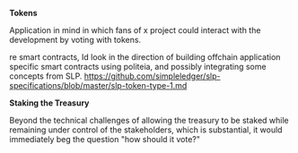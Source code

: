 **Tokens**

Application in mind in which fans of x project could interact with the development by voting with tokens.

re smart contracts, Id look in the direction of building offchain application specific smart contracts using politeia, and possibly integrating some concepts from SLP.  https://github.com/simpleledger/slp-specifications/blob/master/slp-token-type-1.md


**Staking the Treasury**

Beyond the technical challenges of allowing the treasury to be staked while remaining under control of the stakeholders, which is substantial, it would immediately beg the question "how should it vote?"
